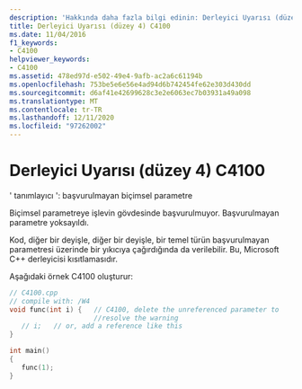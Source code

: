 ```yaml
---
description: 'Hakkında daha fazla bilgi edinin: Derleyici Uyarısı (düzey 4) C4100'
title: Derleyici Uyarısı (düzey 4) C4100
ms.date: 11/04/2016
f1_keywords:
- C4100
helpviewer_keywords:
- C4100
ms.assetid: 478ed97d-e502-49e4-9afb-ac2a6c61194b
ms.openlocfilehash: 753be5e6e56e4ad94d6b742454fe62e303d430dd
ms.sourcegitcommit: d6af41e42699628c3e2e6063ec7b03931a49a098
ms.translationtype: MT
ms.contentlocale: tr-TR
ms.lasthandoff: 12/11/2020
ms.locfileid: "97262002"
---
```

# <a name="compiler-warning-level-4-c4100"></a>Derleyici Uyarısı (düzey 4) C4100

' tanımlayıcı ': başvurulmayan biçimsel parametre

Biçimsel parametreye işlevin gövdesinde başvurulmuyor. Başvurulmayan parametre yoksayıldı.

Kod, diğer bir deyişle, diğer bir deyişle, bir temel türün başvurulmayan parametresi üzerinde bir yıkıcıya çağırdığında da verilebilir.  Bu, Microsoft C++ derleyicisi kısıtlamasıdır.

Aşağıdaki örnek C4100 oluşturur:

```cpp
// C4100.cpp
// compile with: /W4
void func(int i) {   // C4100, delete the unreferenced parameter to
                     //resolve the warning
   // i;   // or, add a reference like this
}

int main()
{
   func(1);
}
```
